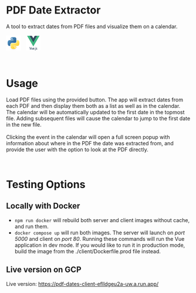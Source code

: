 # PDF Date Extractor

A tool to extract dates from PDF files and visualize them on a calendar.
<br /><br />
<img src="https://raw.githubusercontent.com/devicons/devicon/master/icons/python/python-original.svg" alt="python" width="40" height="40" style="margin-right: 10px" />
<img src="https://raw.githubusercontent.com/devicons/devicon/master/icons/vuejs/vuejs-original-wordmark.svg" alt="vuejs" width="40" height="40"/>

<br />

# Usage

Load PDF files using the provided button. The app will extract dates from each PDF and then display them both as a list as well as in the calendar. The calendar will be automatically updated to the first date in the topmost file. Adding subsequent files will cause the calendar to jump to the first date in the new file.
<br />
<br />
Clicking the event in the calendar will open a full screen popup with information about where in the PDF the date was extracted from, and provide the user with the option to look at the PDF directly.

<br />

# Testing Options

## Locally with Docker

- `npm run docker` will rebuild both server and client images without cache, and run them.
- `docker compose up` will run both images.
  The server will launch on _port 5000_ and client on _port 80_. Running these commands will run the Vue application in dev mode. If you would like to run it in production mode, build the image from the ./client/Dockerfile.prod file instead.

## Live version on GCP

Live version: https://pdf-dates-client-eflldgeu2a-uw.a.run.app/
